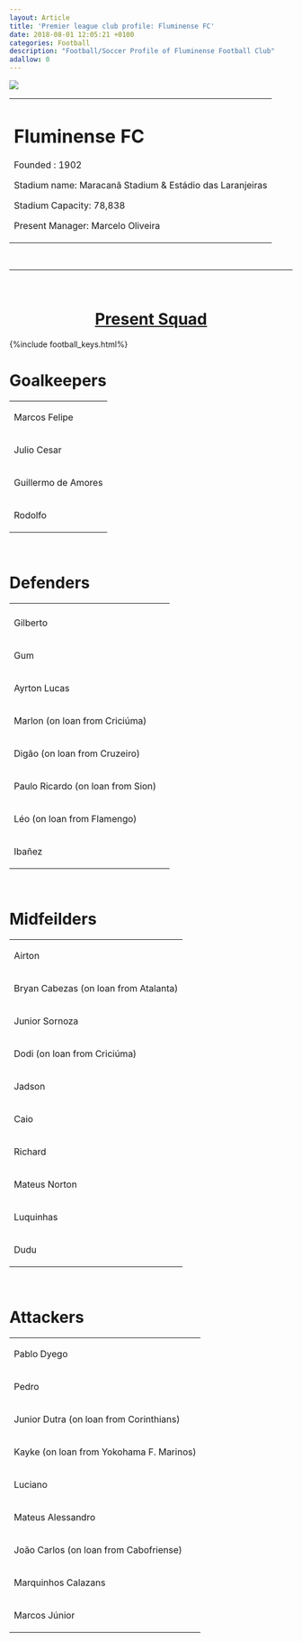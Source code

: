 ```yaml
---
layout: Article  
title: 'Premier league club profile: Fluminense FC'
date: 2018-08-01 12:05:21 +0100
categories: Football
description: "Football/Soccer Profile of Fluminense Football Club"
adallow: 0
---
```


<div class="circle-Image">
<img src="https://upload.wikimedia.org/wikipedia/en/thumb/9/9e/Fluminense_fc_logo.svg/200px-Fluminense_fc_logo.svg.png">
</div>



<table>
<td>
<h1>Fluminense FC</h1>


<p>Founded : 1902</p>
<p>Stadium name: Maracanã Stadium & Estádio das Laranjeiras</p>
<p>Stadium Capacity: 78,838</p>
<p>Present Manager: Marcelo Oliveira</p>
</td>
</table>
<br>

---

<br>
<h1 style="text-align: center;"><u>Present Squad</u></h1>
{%include football_keys.html%}
<br>
<h1>Goalkeepers</h1>

<table>
<tr><td>
<p>Marcos Felipe</p>
</td></tr>
<tr><td>
<p>Julio Cesar</p>
</td></tr>
<tr><td id = "loan">
<p>Guillermo de Amores</p>
</td></tr>
<tr><td id = "loan">
<p>Rodolfo</p>
</td></tr>
</table>
<br>


<h1>Defenders</h1>

<table>
<tr><td></td></tr>
<tr><td id = "loan">
<p>Gilberto</p>
</td>
<td></td></tr>
<tr><td id = "captain">
<p>Gum</p>
</td></tr>
<tr><td>
<p>Ayrton Lucas</p>
</td></tr>
<tr><td id="loan">
<p>Marlon (on loan from Criciúma)</p>
</td></tr>
<tr><td id="loan">
<p>Digão (on loan from Cruzeiro)</p>
</td></tr>
<tr><td id="loan">
<p>Paulo Ricardo (on loan from Sion)</p>
</td></tr>
<tr><td id="loan">
<p>Léo (on loan from Flamengo)</p>
</td></tr>
<tr><td>
<p>Ibañez</p>
</td></tr>
</table>
<br>



<h1>Midfeilders</h1>

<table>
<tr><td>
<p>Airton</p>
</td></tr>
<tr><td id="loan">
<p>Bryan Cabezas (on loan from Atalanta)</p>
</td></tr>
<tr><td>
<p>Junior Sornoza</p>
</td></tr>
<tr><td id ="loan">
<p>Dodi (on loan from Criciúma)</p>
</td></tr>
<tr><td>
<p>Jadson</p>
</td></tr>
<tr><td>
<p>Caio</p>
</td></tr>
<tr><td>
<p>Richard</p>
</td></tr>
<tr><td>
<p>Mateus Norton</p>
</td></tr>
<tr><td>
<p>Luquinhas</p>
</td></tr>
<tr><td>
<p>Dudu</p>
</td></tr>
</table>
<br>





<h1>Attackers</h1>

<table>
<tr><td>
<!--<a href="{{site.baseurl}}/pages/Sport_pages/Profiles/Players/Pablo_Dyego_Profile.html">--><p>Pablo Dyego</p>
</td></tr>
<tr><td>
<p>Pedro</p>
</td></tr>
<tr><td id="loan">
<p>Junior Dutra (on loan from Corinthians)</p>
</td></tr>
<tr><td id="loan">
<p>Kayke (on loan from Yokohama F. Marinos)</p>
</td></tr>
<tr><td>
<p>Luciano</p>
</td></tr>
<tr><td>
<p>Mateus Alessandro</p>
</td></tr>
<tr><td id="loan">
<p>João Carlos (on loan from Cabofriense)</p>
</td></tr>
<tr><td>
<p>Marquinhos Calazans</p>
</td></tr>
<tr><td>
<p>Marcos Júnior</p>
</td></tr>
</table>
<br>
